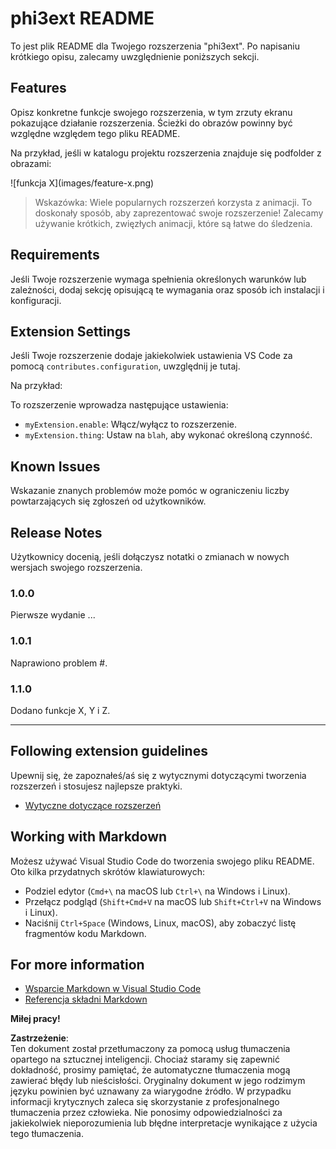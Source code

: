 # phi3ext README

To jest plik README dla Twojego rozszerzenia "phi3ext". Po napisaniu krótkiego opisu, zalecamy uwzględnienie poniższych sekcji.

## Features

Opisz konkretne funkcje swojego rozszerzenia, w tym zrzuty ekranu pokazujące działanie rozszerzenia. Ścieżki do obrazów powinny być względne względem tego pliku README.

Na przykład, jeśli w katalogu projektu rozszerzenia znajduje się podfolder z obrazami:

\!\[funkcja X\]\(images/feature-x.png\)

> Wskazówka: Wiele popularnych rozszerzeń korzysta z animacji. To doskonały sposób, aby zaprezentować swoje rozszerzenie! Zalecamy używanie krótkich, zwięzłych animacji, które są łatwe do śledzenia.

## Requirements

Jeśli Twoje rozszerzenie wymaga spełnienia określonych warunków lub zależności, dodaj sekcję opisującą te wymagania oraz sposób ich instalacji i konfiguracji.

## Extension Settings

Jeśli Twoje rozszerzenie dodaje jakiekolwiek ustawienia VS Code za pomocą `contributes.configuration`, uwzględnij je tutaj.

Na przykład:

To rozszerzenie wprowadza następujące ustawienia:

* `myExtension.enable`: Włącz/wyłącz to rozszerzenie.
* `myExtension.thing`: Ustaw na `blah`, aby wykonać określoną czynność.

## Known Issues

Wskazanie znanych problemów może pomóc w ograniczeniu liczby powtarzających się zgłoszeń od użytkowników.

## Release Notes

Użytkownicy docenią, jeśli dołączysz notatki o zmianach w nowych wersjach swojego rozszerzenia.

### 1.0.0

Pierwsze wydanie ...

### 1.0.1

Naprawiono problem #.

### 1.1.0

Dodano funkcje X, Y i Z.

---

## Following extension guidelines

Upewnij się, że zapoznałeś/aś się z wytycznymi dotyczącymi tworzenia rozszerzeń i stosujesz najlepsze praktyki.

* [Wytyczne dotyczące rozszerzeń](https://code.visualstudio.com/api/references/extension-guidelines?WT.mc_id=aiml-137032-kinfeylo)

## Working with Markdown

Możesz używać Visual Studio Code do tworzenia swojego pliku README. Oto kilka przydatnych skrótów klawiaturowych:

* Podziel edytor (`Cmd+\` na macOS lub `Ctrl+\` na Windows i Linux).
* Przełącz podgląd (`Shift+Cmd+V` na macOS lub `Shift+Ctrl+V` na Windows i Linux).
* Naciśnij `Ctrl+Space` (Windows, Linux, macOS), aby zobaczyć listę fragmentów kodu Markdown.

## For more information

* [Wsparcie Markdown w Visual Studio Code](http://code.visualstudio.com/docs/languages/markdown?WT.mc_id=aiml-137032-kinfeylo)
* [Referencja składni Markdown](https://help.github.com/articles/markdown-basics/)

**Miłej pracy!**

**Zastrzeżenie**:  
Ten dokument został przetłumaczony za pomocą usług tłumaczenia opartego na sztucznej inteligencji. Chociaż staramy się zapewnić dokładność, prosimy pamiętać, że automatyczne tłumaczenia mogą zawierać błędy lub nieścisłości. Oryginalny dokument w jego rodzimym języku powinien być uznawany za wiarygodne źródło. W przypadku informacji krytycznych zaleca się skorzystanie z profesjonalnego tłumaczenia przez człowieka. Nie ponosimy odpowiedzialności za jakiekolwiek nieporozumienia lub błędne interpretacje wynikające z użycia tego tłumaczenia.